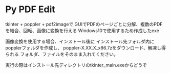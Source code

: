 # Py PDF Edit

tkinter + poppler + pdf2imageで
GUIでPDFのページごとに分解、複数のPDFを結合、回転、画像に変換を行える
Windows10で使用するため作成したexe

画像変換を使用する場合、インストール後に
インストール先フォルダ内にpopplerフォルダを作成し、
poppler-X.XX.X_x86.7zをダウンロード、解凍し得られる
フォルダ、ファイルをそのまま入れてください。

実行の際はインストール先ディレクトリのtkinter_main.exeからどうぞ
